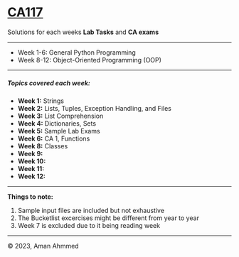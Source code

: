 # [CA117](https://ca117.computing.dcu.ie/)

Solutions for each weeks **Lab Tasks** and **CA exams**

---

* Week 1-6:		General Python Programming
* Week 8-12:	Object-Oriented Programming (OOP)

---

##### Topics covered each week:

* **Week 1:**		        Strings
* **Week 2:**		Lists, Tuples, Exception Handling, and Files
* **Week 3:**		List Comprehension
* **Week 4:**		Dictionaries, Sets
* **Week 5:**		Sample Lab Exams
* **Week 6:**		CA 1, Functions
* **Week 8:**		Classes
* **Week 9:**
* **Week 10:**
* **Week 11:**
* **Week 12:**

---

**Things to note:**

1. Sample input files are included but not exhaustive
2. The Bucketlist excercises might be different from year to year
3. Week 7 is excluded due to it being reading week

---

© 2023, Aman Ahmmed
